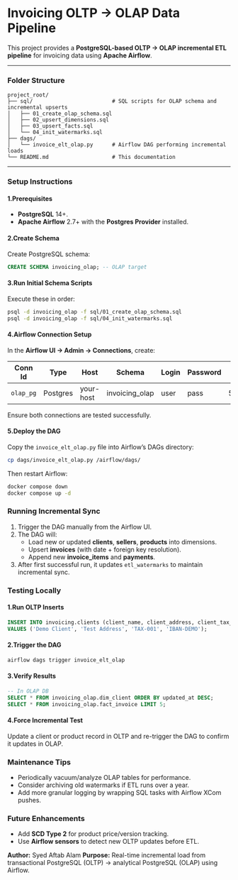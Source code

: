 # Invoicing OLTP → OLAP Data Pipeline

This project provides a **PostgreSQL-based OLTP → OLAP incremental ETL pipeline** for invoicing data using **Apache Airflow**.

---

### Folder Structure
```
project_root/
├── sql/                         # SQL scripts for OLAP schema and incremental upserts
│   ├── 01_create_olap_schema.sql
│   ├── 02_upsert_dimensions.sql
│   ├── 03_upsert_facts.sql
│   └── 04_init_watermarks.sql
├── dags/
│   └── invoice_elt_olap.py      # Airflow DAG performing incremental loads
└── README.md                    # This documentation
```

---

### Setup Instructions

#### 1️.Prerequisites
- **PostgreSQL** 14+.
- **Apache Airflow** 2.7+ with the **Postgres Provider** installed.

#### 2️.Create Schema
Create PostgreSQL schema:
```sql
CREATE SCHEMA invoicing_olap; -- OLAP target
```

#### 3️.Run Initial Schema Scripts
Execute these in order:
```bash
psql -d invoicing_olap -f sql/01_create_olap_schema.sql
psql -d invoicing_olap -f sql/04_init_watermarks.sql
```

#### 4️.Airflow Connection Setup
In the **Airflow UI → Admin → Connections**, create:

| Conn Id   | Type        | Host        | Schema          | Login | Password | Port | Description |
|------------|--------------|--------------|------------------|--------|-----------|-------|--------------|
| `olap_pg` | Postgres     | your-host    | invoicing_olap   | user   | pass      | 5432  | Target OLAP |

Ensure both connections are tested successfully.

#### 5️.Deploy the DAG
Copy the `invoice_elt_olap.py` file into Airflow’s DAGs directory:
```bash
cp dags/invoice_elt_olap.py /airflow/dags/
```
Then restart Airflow:
```bash
docker compose down
docker compose up -d
```
### Running Incremental Sync
1. Trigger the DAG manually from the Airflow UI.
2. The DAG will:
   - Load new or updated **clients**, **sellers**, **products** into dimensions.
   - Upsert **invoices** (with date + foreign key resolution).
   - Append new **invoice_items** and **payments**.
3. After first successful run, it updates `etl_watermarks` to maintain incremental sync.

### Testing Locally

#### 1️.Run OLTP Inserts
```sql
INSERT INTO invoicing.clients (client_name, client_address, client_tax_id, iban)
VALUES ('Demo Client', 'Test Address', 'TAX-001', 'IBAN-DEMO');
```
#### 2️.Trigger the DAG
```bash
airflow dags trigger invoice_elt_olap
```

#### 3️.Verify Results
```sql
-- In OLAP DB
SELECT * FROM invoicing_olap.dim_client ORDER BY updated_at DESC;
SELECT * FROM invoicing_olap.fact_invoice LIMIT 5;
```

#### 4️.Force Incremental Test
Update a client or product record in OLTP and re-trigger the DAG to confirm it updates in OLAP.


### Maintenance Tips
- Periodically vacuum/analyze OLAP tables for performance.
- Consider archiving old watermarks if ETL runs over a year.
- Add more granular logging by wrapping SQL tasks with Airflow XCom pushes.

### Future Enhancements
- Add **SCD Type 2** for product price/version tracking.
- Use **Airflow sensors** to detect new OLTP updates before ETL.

**Author:** Syed Aftab Alam 
**Purpose:** Real-time incremental load from transactional PostgreSQL (OLTP) → analytical PostgreSQL (OLAP) using Airflow.
